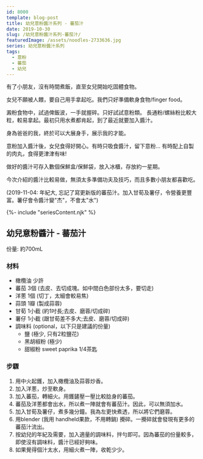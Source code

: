 ```yaml
---
id: 8000
template: blog-post
title: 幼兒意粉醬汁系列 - 蕃茄汁
date: 2019-10-30
slug: /幼兒意粉醬汁系列-蕃茄汁/
featuredImage: /assets/noodles-2733636.jpg
series: 幼兒意粉醬汁系列
tags:
  - 意粉
  - 蕃茄
  - 幼兒
---
```


有了小朋友，沒有時間煮飯，直至女兒開始吃固體食物。

女兒不願被人餵，要自己用手拿起吃。我們只好準備軟身食物/finger food。

澱粉食物中，試過俾飯波，一手就握碎。只好試試意粉類。
長通粉/螺絲粉比較大粒，較易拿起。最初只用水煮都肯起，到了最近就要加入醬汁。

身為爸爸的我，終於可以大展身手，展示我的才能。

意粉加入醬汁後，女兒食得好開心。有時只吸食醬汁，留下意粉... 有時配上自製的肉丸，食得更津津有味!

做好的醬汁可存入數個保鮮盒/保鮮袋，放入冰櫃，存放約一星期。

今次介紹的醬汁比較易做，無須太多準備功夫及技巧，而且多數小朋友都喜歡吃。
<!--more-->
(2019-11-04: 年紀大, 忘記了寫更新版的蕃茄汁。加入甘荀及薯仔，令營養更豐富。薯仔會令醬汁變"杰"，不會太"水")

{%- include "seriesContent.njk" %}

## 幼兒意粉醬汁 - 蕃茄汁
份量: 約700mL

### 材料
- 橄欖油 少許
- 蕃茄 3個 (去皮、去切成塊。如中間白色部份太多，要切走)
- 洋蔥 1個 (切丁，太細會較易焦)
- 蒜頭 1瓣 (製成蒜蓉)
- 甘荀 1小截 (約1吋長;去皮、磨蓉/切成碎)
- 薯仔 1小截 (跟甘荀差不多大;去皮、磨蓉/切成碎)
- 調味料 (optional，以下只是建議的份量)
  - 鹽 (極少, 只有2粒鹽花)
  - 黑胡椒粉 (極少)
  - 甜椒粉 sweet paprika 1/4茶匙

### 步驟
1. 用中火起鑊，加入橄欖油及蒜蓉炒香。
2. 加入洋蔥，炒至軟身。
3. 加入蕃茄，轉細火。用鑊鏟壓一壓比較腍身的蕃茄。
4. 蕃茄及洋蔥都會出水，所以煮一陣就會有蕃茄汁。因此，可以無須加水。
5. 加入甘荀及薯仔，煮多幾分鐘。我為左更快煮透，所以將它們磨蓉。
6. 用blender (我用 handheld果款，不用轉鍋) 攪碎。一攪碎就會發現有更多的蕃茄汁流出。
7. 按幼兒的年紀及需要，加入適量的調味料，拌勻即可。因為蕃茄的份量較多，即使沒有調味料，醬汁已經好夠味。
8. 如果覺得個汁太水，用細火煮一陣，收乾少少。

